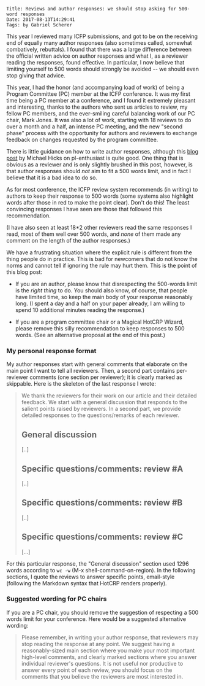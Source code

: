     Title: Reviews and author responses: we should stop asking for 500-word responses
    Date: 2017-08-13T14:29:41
    Tags: by Gabriel Scherer

This year I reviewed many ICFP submissions, and got to be on the
receiving end of equally many author responses (also sometimes called,
somewhat combatively, rebuttals). I found that there was a large
difference between the official written advice on author responses and
what I, as a reviewer reading the responses, found effective. In
particular, I now believe that limiting yourself to 500 words should
strongly be avoided -- we should even stop giving that advice.

<!-- more -->

This year, I had the honor (and accompanying load of work) of being
a Program Committee (PC) member at the ICFP conference. It was my
first time being a PC member at a conference, and I found it extremely
pleasant and interesting, thanks to the authors who sent us articles
to review, my fellow PC members, and the ever-smiling careful
balancing work of our PC chair, Mark Jones. It was also a lot of work,
starting with 18 reviews to do over a month and a half, an intense PC
meeting, and the new "second phase" process with the opportunity for
authors and reviewers to exchange feedback on changes requested by the
program committee.

There is little guidance on how to write author responses, although
this [blog
post](http://www.pl-enthusiast.net/2014/09/17/advice-writing-author-response/)
by Michael Hicks on pl-enthusiast is quite good. One thing that is
obvious as a reviewer and is only slightly brushed in this post,
however, is that author responses should *not* aim to fit a 500 words
limit, and in fact I believe that it is a  bad idea to do so.

As for most conference, the ICFP review system recommends (in writing)
to authors to keep their response to 500 words (some systems also
highlight words after those in red to make the point clear). Don't do
this! The least convincing responses I have seen are those that
followed this recommendation.

(I have also seen at least 18*2 other reviewers read the same
responses I read, most of them well over 500 words, and *none* of them
made any comment on the length of the author responses.)

We have a frustrating situation where the explicit rule is different
from the thing people do in practice. This is bad for newcomers that
do not know the norms and cannot tell if ignoring the rule may hurt
them. This is the point of this blog post:

- If you are an author, please know that disrespecting the 500-words
  limit is the *right thing* to do. You should also know, of course,
  that people have limited time, so keep the main body of your
  response reasonably long. (I spent a day and a half on your paper
  already, I am willing to spend 10 additional minutes reading the
  response.)

- If you are a program committee chair or a Magical HotCRP Wizard,
  please remove this silly recommendation to keep responses to 500
  words. (See an alternative proposal at the end of this post.)

### My personal response format

My author responses start with general comments that elaborate on the
main point I want to tell all reviewers. Then, a second part
contains per-reviewer comments (one section per reviewer);
it is clearly marked as skippable. Here is the skeleton of the last
response I wrote:

> We thank the reviewers for their work on our article and their
> detailed feedback.  We start with a general discussion that responds
> to the salient points raised by reviewers.  In a second part, we
> provide detailed responses to the questions/remarks of each
> reviewer.
>
> ## General discussion
>
> [..]
>
> ## Specific questions/comments: review #A
>
> [..]
>
> ## Specific questions/comments: review #B
>
> [..]
>
> ## Specific questions/comments: review #C
>
> [...]

For this particular response, the "General discussion" section used
1296 words according to `wc -w` (M-x shell-command-on-region). In the
following sections, I quote the reviews to answer specific points,
email-style (following the Markdown syntax that HotCRP
renders properly).

### Suggested wording for PC chairs

If you are a PC chair, you should remove the suggestion of respecting
a 500 words limit for your conference. Here would be a suggested
alternative wording:

> Please remember, in writing your author response, that reviewers may
> stop reading the response at any point. We suggest having
> a reasonably-sized main section where you make your most important
> high-level comments, and clearly marked sections where you answer
> individual reviewer's questions. It is not useful nor productive to
> answer every point of each review, you should focus on the comments
> that you believe the reviewers are most interested in.
